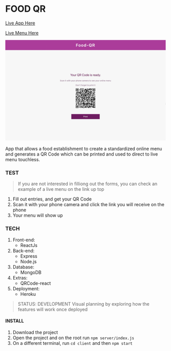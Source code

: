 # FOOD QR

[Live App Here](https://food-qr.herokuapp.com/)

[Live Menu Here](https://food-qr.herokuapp.com/restaurants/62c237a57755faca5964cf0a)

![Code to scan](./client/src/assets/code.png)

App that allows a food establishment to create a standardized online menu and generates a QR Code which can be printed and used to direct to live menu touchless.

### TEST

> If you are not interested in filliong out the forms, you can check an example of a live menu on the link up top

1. Fill out entries, and get your QR Code
2. Scan it with your phone camera and click the link you will receive on the phone
3. Your menu will show up

### TECH

1. Front-end:
   - ReactJs
2. Back-end:
   - Express
   - Node.js
3. Database:
   - MongoDB
4. Extras:
   - QRCode-react
5. Deployment:
   - Heroku

> STATUS: DEVELOPMENT
> Visual planning by exploring how the features will work once deployed

#### INSTALL

1. Download the project
2. Open the project and on the root run `npm server/index.js`
3. On a different terminal, run `cd client` and then `npm start`
